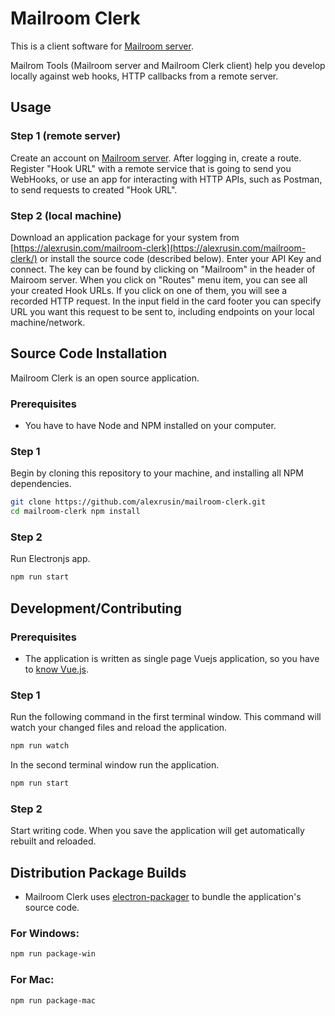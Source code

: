 # Mailroom Clerk
This is a client software for [Mailroom server](https://github.com/alexrusin/mailroom).

Mailrom Tools (Mailroom server and Mailroom Clerk client) help you develop locally against web hooks, HTTP callbacks from a remote server.

## Usage

### Step 1 (remote server)
Create an account on [Mailroom server](https://mailroom.myapi.website).  After logging in, create a route.  Register "Hook URL" with a remote service that is going to send you WebHooks, or use an app for interacting with HTTP APIs, such as Postman, to send requests to created "Hook URL".

### Step 2 (local machine)
Download an application package for your system from [https://alexrusin.com/mailroom-clerk](https://alexrusin.com/mailroom-clerk/) or install the source code (described below).  Enter your API Key and connect. The key can be found by clicking on "Mailroom" in the header of Mairoom server. 
When you click on "Routes" menu item, you can see all your created Hook URLs.  If you click on one of them, you will see a recorded HTTP request.  In the input field in the card footer you can specify URL you want this request to be sent to, including endpoints on your local machine/network.

## Source Code Installation

Mailroom Clerk is an open source application.

### Prerequisites

* You have to have Node and NPM installed on your computer.

### Step 1

Begin by cloning this repository to your machine, and installing all NPM dependencies.

```bash
git clone https://github.com/alexrusin/mailroom-clerk.git
cd mailroom-clerk npm install
```

### Step 2

Run Electronjs app.

```bash
npm run start
```

## Development/Contributing

### Prerequisites

* The application is written as single page Vuejs application, so you have to [know Vue.js](http://vuecasts.com).

### Step 1

Run the following command in the first terminal window.  This command will watch your changed files and reload the application.
```bash
npm run watch
```

In the second terminal window run the application.
```bash
npm run start
```

### Step 2

Start writing code.  When you save the application will get automatically rebuilt and reloaded.

## Distribution Package Builds

* Mailroom Clerk uses [electron-packager](https://github.com/electron-userland/electron-packager) to bundle the application's source code.

### For Windows:

```bash
npm run package-win
```

### For Mac:

```bash
npm run package-mac
```

